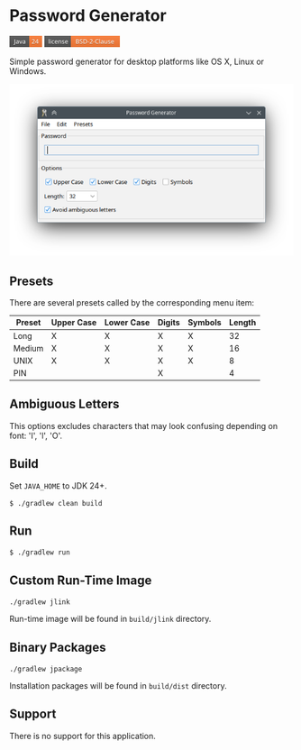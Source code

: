 # Password Generator

![JDK](./docs/java-24.png)
[![License](./docs/license.png)](LICENSE)

Simple password generator for desktop platforms like OS X, Linux or Windows.

![screenshot](docs/screenshot.png)

## Presets

There are several presets called by the corresponding menu item:

| Preset | Upper Case | Lower Case | Digits | Symbols | Length |
|--------|------------|------------|--------|---------|--------|
| Long   | X          | X          | X      | X       | 32     |
| Medium | X          | X          | X      | X       | 16     |
| UNIX   | X          | X          | X      | X       | 8      |
| PIN    |            |            | X      |         | 4      |

## Ambiguous Letters

This options excludes characters that may look confusing depending on font: 'I', 'l', 'O'.

## Build

Set ```JAVA_HOME``` to JDK 24+.

```shell
$ ./gradlew clean build
```

## Run

```shell
$ ./gradlew run
```

## Custom Run-Time Image

```shell
./gradlew jlink
```

Run-time image will be found in ```build/jlink``` directory.

## Binary Packages

```shell script
./gradlew jpackage
```

Installation packages will be found in ```build/dist``` directory.

## Support

There is no support for this application.
